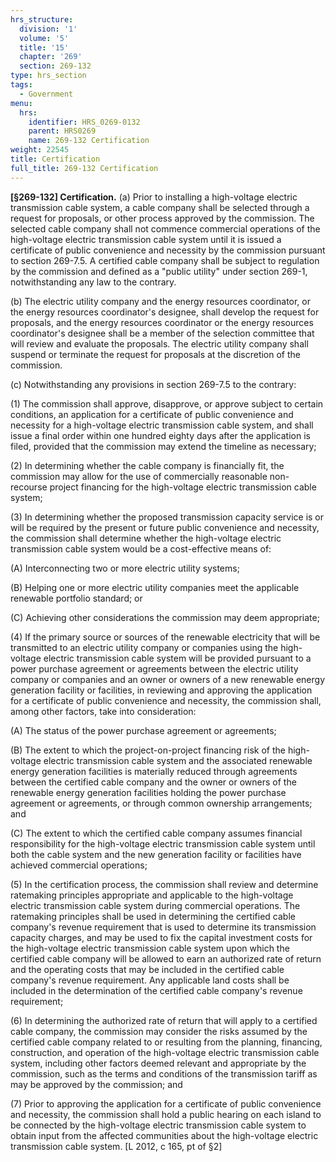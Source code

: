 ```yaml
---
hrs_structure:
  division: '1'
  volume: '5'
  title: '15'
  chapter: '269'
  section: 269-132
type: hrs_section
tags:
  - Government
menu:
  hrs:
    identifier: HRS_0269-0132
    parent: HRS0269
    name: 269-132 Certification
weight: 22545
title: Certification
full_title: 269-132 Certification
---
```

**[§269-132] Certification.** (a) Prior to installing a high-voltage electric transmission cable system, a cable company shall be selected through a request for proposals, or other process approved by the commission. The selected cable company shall not commence commercial operations of the high-voltage electric transmission cable system until it is issued a certificate of public convenience and necessity by the commission pursuant to section 269-7.5\. A certified cable company shall be subject to regulation by the commission and defined as a "public utility" under section 269-1, notwithstanding any law to the contrary.

(b) The electric utility company and the energy resources coordinator, or the energy resources coordinator's designee, shall develop the request for proposals, and the energy resources coordinator or the energy resources coordinator's designee shall be a member of the selection committee that will review and evaluate the proposals. The electric utility company shall suspend or terminate the request for proposals at the discretion of the commission.

(c) Notwithstanding any provisions in section 269-7.5 to the contrary:

(1) The commission shall approve, disapprove, or approve subject to certain conditions, an application for a certificate of public convenience and necessity for a high-voltage electric transmission cable system, and shall issue a final order within one hundred eighty days after the application is filed, provided that the commission may extend the timeline as necessary;

(2) In determining whether the cable company is financially fit, the commission may allow for the use of commercially reasonable non-recourse project financing for the high-voltage electric transmission cable system;

(3) In determining whether the proposed transmission capacity service is or will be required by the present or future public convenience and necessity, the commission shall determine whether the high-voltage electric transmission cable system would be a cost-effective means of:

(A) Interconnecting two or more electric utility systems;

(B) Helping one or more electric utility companies meet the applicable renewable portfolio standard; or

(C) Achieving other considerations the commission may deem appropriate;

(4) If the primary source or sources of the renewable electricity that will be transmitted to an electric utility company or companies using the high-voltage electric transmission cable system will be provided pursuant to a power purchase agreement or agreements between the electric utility company or companies and an owner or owners of a new renewable energy generation facility or facilities, in reviewing and approving the application for a certificate of public convenience and necessity, the commission shall, among other factors, take into consideration:

(A) The status of the power purchase agreement or agreements;

(B) The extent to which the project-on-project financing risk of the high-voltage electric transmission cable system and the associated renewable energy generation facilities is materially reduced through agreements between the certified cable company and the owner or owners of the renewable energy generation facilities holding the power purchase agreement or agreements, or through common ownership arrangements; and

(C) The extent to which the certified cable company assumes financial responsibility for the high-voltage electric transmission cable system until both the cable system and the new generation facility or facilities have achieved commercial operations;

(5) In the certification process, the commission shall review and determine ratemaking principles appropriate and applicable to the high-voltage electric transmission cable system during commercial operations. The ratemaking principles shall be used in determining the certified cable company's revenue requirement that is used to determine its transmission capacity charges, and may be used to fix the capital investment costs for the high-voltage electric transmission cable system upon which the certified cable company will be allowed to earn an authorized rate of return and the operating costs that may be included in the certified cable company's revenue requirement. Any applicable land costs shall be included in the determination of the certified cable company's revenue requirement;

(6) In determining the authorized rate of return that will apply to a certified cable company, the commission may consider the risks assumed by the certified cable company related to or resulting from the planning, financing, construction, and operation of the high-voltage electric transmission cable system, including other factors deemed relevant and appropriate by the commission, such as the terms and conditions of the transmission tariff as may be approved by the commission; and

(7) Prior to approving the application for a certificate of public convenience and necessity, the commission shall hold a public hearing on each island to be connected by the high-voltage electric transmission cable system to obtain input from the affected communities about the high-voltage electric transmission cable system. [L 2012, c 165, pt of §2]
